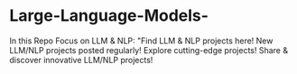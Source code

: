 # Large-Language-Models-

In this Repo Focus on LLM & NLP: "Find LLM & NLP projects here! New LLM/NLP projects posted regularly! Explore cutting-edge projects!
Share & discover innovative LLM/NLP projects! 
